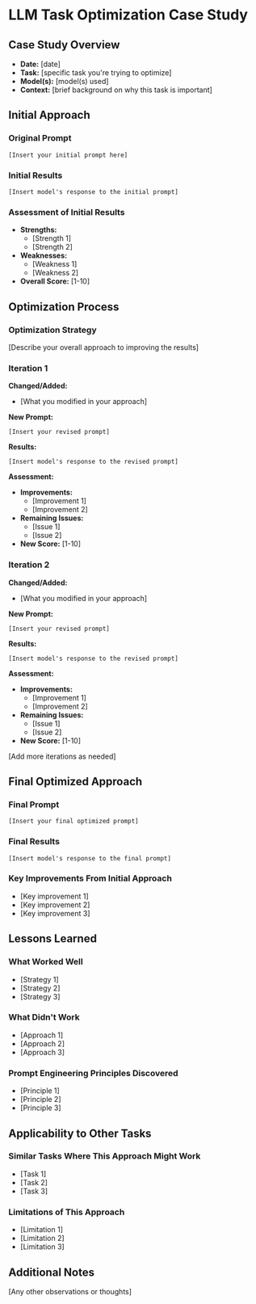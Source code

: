 # LLM Task Optimization Case Study

## Case Study Overview
- **Date:** [date]
- **Task:** [specific task you're trying to optimize]
- **Model(s):** [model(s) used]
- **Context:** [brief background on why this task is important]

## Initial Approach

### Original Prompt
```
[Insert your initial prompt here]
```

### Initial Results
```
[Insert model's response to the initial prompt]
```

### Assessment of Initial Results
- **Strengths:**
  - [Strength 1]
  - [Strength 2]
- **Weaknesses:**
  - [Weakness 1]
  - [Weakness 2]
- **Overall Score:** [1-10]

## Optimization Process

### Optimization Strategy
[Describe your overall approach to improving the results]

### Iteration 1

**Changed/Added:**
- [What you modified in your approach]

**New Prompt:**
```
[Insert your revised prompt]
```

**Results:**
```
[Insert model's response to the revised prompt]
```

**Assessment:**
- **Improvements:**
  - [Improvement 1]
  - [Improvement 2]
- **Remaining Issues:**
  - [Issue 1]
  - [Issue 2]
- **New Score:** [1-10]

### Iteration 2

**Changed/Added:**
- [What you modified in your approach]

**New Prompt:**
```
[Insert your revised prompt]
```

**Results:**
```
[Insert model's response to the revised prompt]
```

**Assessment:**
- **Improvements:**
  - [Improvement 1]
  - [Improvement 2]
- **Remaining Issues:**
  - [Issue 1]
  - [Issue 2]
- **New Score:** [1-10]

[Add more iterations as needed]

## Final Optimized Approach

### Final Prompt
```
[Insert your final optimized prompt]
```

### Final Results
```
[Insert model's response to the final prompt]
```

### Key Improvements From Initial Approach
- [Key improvement 1]
- [Key improvement 2]
- [Key improvement 3]

## Lessons Learned

### What Worked Well
- [Strategy 1]
- [Strategy 2]
- [Strategy 3]

### What Didn't Work
- [Approach 1]
- [Approach 2]
- [Approach 3]

### Prompt Engineering Principles Discovered
- [Principle 1]
- [Principle 2]
- [Principle 3]

## Applicability to Other Tasks

### Similar Tasks Where This Approach Might Work
- [Task 1]
- [Task 2]
- [Task 3]

### Limitations of This Approach
- [Limitation 1]
- [Limitation 2]
- [Limitation 3]

## Additional Notes
[Any other observations or thoughts] 